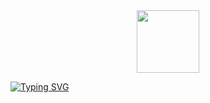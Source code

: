 

<div id="header" align="center">
  <img src="https://media.giphy.com/media/M9gbBd9nbDrOTu1Mqx/giphy.gif" width="100"/>
</div>

<a href="https://git.io/typing-svg"><img src="https://readme-typing-svg.herokuapp.com?font=Fira+Code&weight=500&size=50&duration=4000&pause=7&color=0C2AF7&center=true&vCenter=true&multiline=true&width=1400&height=220&lines=As+part+of+the+practical+exercises%2C;a+project+was+made+on+the+weather+forecast+API." alt="Typing SVG" /></a>
